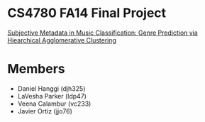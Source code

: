 CS4780 FA14 Final Project
=========================

[Subjective Metadata in Music Classification: Genre Prediction via Hiearchical Agglomerative Clustering](http://djh325.github.io/cs4780-fp/)

Members
=======
* Daniel Hanggi (djh325)
* LaVesha Parker (ldp47)
* Veena Calambur (vc233)
* Javier Ortiz (jjo76)
